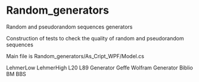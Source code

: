 # Random_generators
Random and pseudorandom sequences generators

Construction of tests to check the quality of random and
pseudorandom sequences

Main file is Random_generators/As_Cript_WPF/Model.cs

LehmerLow
LehmerHigh
L20
L89
Generator Geffe
Wolfram Generator
Biblio
BM
BBS
